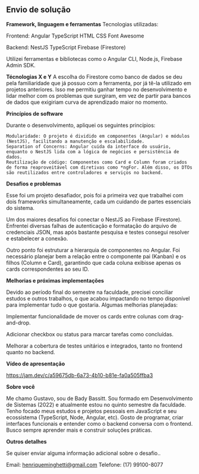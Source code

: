 ## Envio de solução

**Framework, linguagem e ferramentas**
Tecnologias utilizadas:

Frontend:
    Angular
    TypeScript
    HTML
    CSS
    Font Awesome

Backend:
    NestJS
    TypeScript
    Firebase (Firestore)

Utilizei ferramentas e bibliotecas como o Angular CLI, Node.js, Firebase Admin SDK.

**Técnologias X e Y**
A escolha do Firestore como banco de dados se deu pela familiaridade que já possuo com a ferramenta, por já tê-la utilizado em projetos anteriores. Isso me permitiu ganhar tempo no desenvolvimento e lidar melhor com os problemas que surgiram, em vez de partir para bancos de dados que exigiriam curva de aprendizado maior no momento.

**Princípios de software**

Durante o desenvolvimento, apliquei os seguintes princípios:

    Modularidade: O projeto é dividido em componentes (Angular) e módulos (NestJS), facilitando a manutenção e escalabilidade.
    Separation of Concerns: Angular cuida da interface do usuário, enquanto o NestJS lida com a lógica de negócios e persistência de dados.
    Reutilização de código: Componentes como Card e Column foram criados de forma reaproveitável com diretivas como *ngFor. Além disso, os DTOs são reutilizados entre controladores e serviços no backend.

**Desafios e problemas**

Esse foi um projeto desafiador, pois foi a primeira vez que trabalhei com dois frameworks simultaneamente, cada um cuidando de partes essenciais do sistema.

Um dos maiores desafios foi conectar o NestJS ao Firebase (Firestore). Enfrentei diversas falhas de autenticação e formatação do arquivo de credenciais JSON, mas após bastante pesquisa e testes consegui resolver e estabelecer a conexão.

Outro ponto foi estruturar a hierarquia de componentes no Angular. Foi necessário planejar bem a relação entre o componente pai (Kanban) e os filhos (Column e Card), garantindo que cada coluna exibisse apenas os cards correspondentes ao seu ID.

**Melhorias e próximas implementações**

Devido ao período final do semestre na faculdade, precisei conciliar estudos e outros trabalhos, o que acabou impactando no tempo disponível para implementar tudo o que gostaria. Algumas melhorias planejadas:

Implementar funcionalidade de mover os cards entre colunas com drag-and-drop.

Adicionar checkbox ou status para marcar tarefas como concluídas.

Melhorar a cobertura de testes unitários e integrados, tanto no frontend quanto no backend.

**Vídeo de apresentação**

https://jam.dev/c/a59675db-6a73-4b10-b81e-fa0a505ffba3

**Sobre você**

Me chamo Gustavo, sou de Bady Bassitt.
Sou formado em Desenvolvimento de Sistemas (2022) e atualmente estou no quinto semestre da faculdade.
Tenho focado meus estudos e projetos pessoais em JavaScript e seu ecossistema (TypeScript, Node, Angular, etc).
Gosto de programar, criar interfaces funcionais e entender como o backend conversa com o frontend. Busco sempre aprender mais e construir soluções práticas.

**Outros detalhes**

Se quiser enviar alguma informação adicional sobre o desafio..

Email: henriqueminghetti@gmail.com
Telefone: (17) 99100-8077



